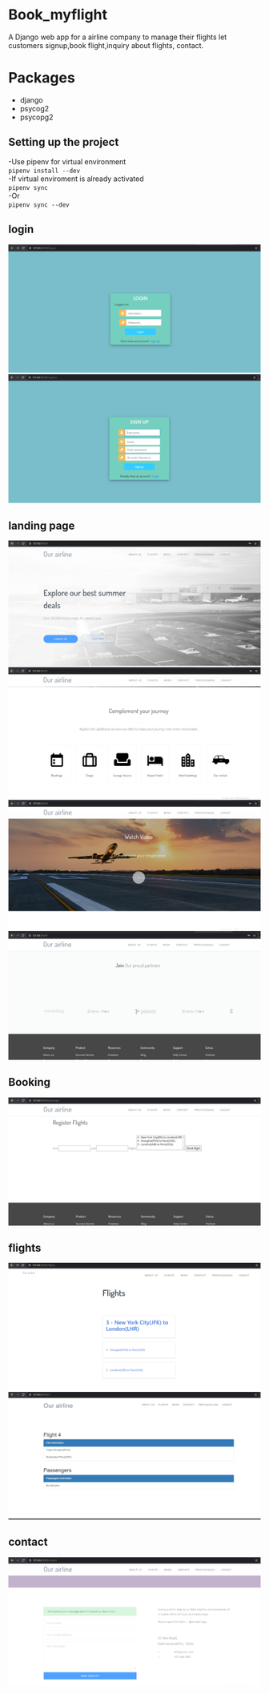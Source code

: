 # Book_myflight

A Django web app for a airline company to manage their flights let customers signup,book flight,inquiry about flights, contact.

# Packages
- django
- psycog2
- psycopg2 


## Setting up the project
-Use pipenv for virtual environment \
`pipenv install --dev`\
-If virtual enviroment is already activated\
`pipenv sync         `\
-Or\
`pipenv sync --dev   `

## login
![](login.PNG)
![](signup.PNG)


## landing page
![](landing1.PNG)
![](landing2.PNG)
![](landing3.PNG)
![](landing4.PNG)


## Booking
![](booking.PNG)

## flights
![](flights.PNG)
![](flights1.PNG)

## contact
![](contact.PNG)



